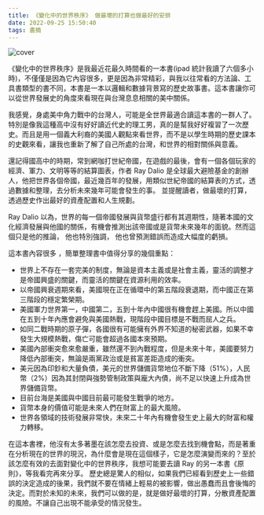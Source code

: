 ```yaml
---
title: 《變化中的世界秩序》 做最壞的打算也做最好的安排
date: 2022-09-25 15:50:40
tags: 書摘
---
```


![cover](https://im2.book.com.tw/image/getImage?i=https://www.books.com.tw/img/001/092/00/0010920073.jpg)

《變化中的世界秩序》是我最近花最久時間看的一本書(ipad 統計我讀了六個多小時)，不僅僅是因為它內容很多，更是因為非常精彩，與我以往常看的方法論、工具書類型的書不同，本書是一本以邏輯和數據背景寫的歷史故事書。這本書讓你可以從世界發展史的角度來看現在與台灣息息相關的美中關係。

我感覺，身處美中角力戰中的台灣人，可能是全世界最適合讀這本書的一群人了。特別是像我這種高中沒有好好讀近代史的理工男，真的是幫我好好複習了一次歷史。而且是用一個義大利裔的美國人觀點來看世界，而不是以學生時期的歷史課本的史觀來看，讓我也重新了解了自己所處的台灣，和世界的相對關係與意義。

還記得國高中的時期，常到網咖打世紀帝國，在遊戲的最後，會有一個各個玩家的經濟、軍力、文明等等的結算圖表，作者 Ray Dalio 是全球最大避險基金的創辦人，他把世界各個帝國，最近幾百年的發展，用類似世紀帝國的結算表的方式，透過數據和整理，去分析未來幾年可能會發生的事。 並提醒讀者，做最壞的打算，透過歷史作出最好的資產配置和人生規劃。

Ray Dalio 以為，世界的每一個帝國發展與貨幣盛行都有其週期性，隨著本國的文化經濟發展與他國的關係，有機會推測出該帝國或是貨幣未來幾年的面貌。然而這個只是他的推論， 他也特別強調， 他也曾預測錯誤而造成大幅度的虧損。

這本書內容很多 ，簡單整理書中值得分享的幾個重點：

- 世界上不存在一套完美的制度，無論是資本主義或是社會主義，靈活的調整才是帝國興盛的關鍵，而靈活的關鍵在資源利用的效率。
- 以帝國興衰週期來看，美國現在正在循環中的第五階段衰退期，而中國正在第三階段的穩定繁榮期。
- 美國軍力世界第一，中國第二，五到十年內中國很有機會趕上美國。所以中國在五到十年內應會避免與美國熱戰，現階段中國目標是不戰而屈人之兵。
- 如同二戰時期的原子彈，各國很有可能擁有外界不知道的秘密武器，如果不幸發生大規模熱戰，傷亡可能會超過各國本來預期。
- 美國內部衝突愈來愈嚴重，雖然還不到內戰程度，但是未來十年，美國要努力降低內部衝突，無論是兩黨政治或是貧富差距造成的衝突。
- 美元因為印鈔和大量負債，美元的世界儲備貨幣地位不斷下降（51%），人民幣（2%）因為其封閉與強勢管制政策與龐大內債，尚不足以快速上升成為世界儲備貨幣。
- 目前台海是美國與中國目前最可能發生戰爭的地方。
- 貨幣本身的價值可能是未來人們在財富上的最大風險。
- 世界各領域的技術發展非常快，未來二十年內有機會發生史上最大的財富和權力轉移。

在這本書裡，他沒有太多著墨在該怎麼去投資、或是怎麼去找到機會點，而是著重在分析現在的世界的現況，為什麼會是現在這個樣子，它是怎麼演變而來的？至於該怎麼有效的去面對變化中的世界秩序，我想可能要去讀 Ray 的另一本書《原則》，等我看完再來分享。
歷史總是驚人的相似，如果我們已經看到歷史上一些錯誤的決定造成的後果，我們就不要在情緒上輕易的被影響，做出愚蠢而且會後悔的決定。而對於未知的未來，我們可以做的是，就是做好最壞的打算，分散資產配置的風險。不讓自己出現不能承受的情況發生。
